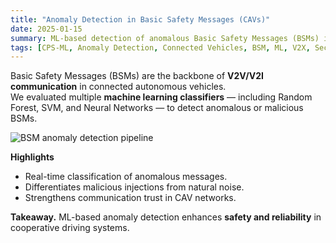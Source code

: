 ```yaml
---
title: "Anomaly Detection in Basic Safety Messages (CAVs)"
date: 2025-01-15
summary: ML-based detection of anomalous Basic Safety Messages (BSMs) in connected autonomous vehicles (CAVs) for secure V2X communication.
tags: [CPS-ML, Anomaly Detection, Connected Vehicles, BSM, ML, V2X, Security]
---
```


Basic Safety Messages (BSMs) are the backbone of **V2V/V2I communication** in connected autonomous vehicles.  
We evaluated multiple **machine learning classifiers** — including Random Forest, SVM, and Neural Networks — to detect anomalous or malicious BSMs.  

![BSM anomaly detection pipeline](/uploads/bsm_cav.png)

**Highlights**
- Real-time classification of anomalous messages.  
- Differentiates malicious injections from natural noise.  
- Strengthens communication trust in CAV networks.  

**Takeaway.** ML-based anomaly detection enhances **safety and reliability** in cooperative driving systems.
